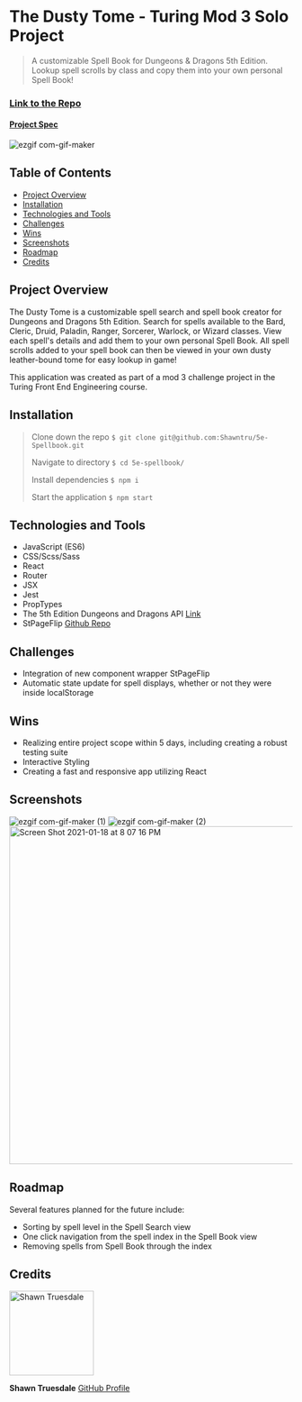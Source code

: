 # The Dusty Tome - Turing Mod 3 Solo Project

> A customizable Spell Book for Dungeons & Dragons 5th Edition. Lookup spell scrolls by class and copy them into your own personal Spell Book!


### [Link to the Repo](https://github.com/Shawntru/5e-Spellbook)

#### [Project Spec](https://frontend.turing.io/projects/module-3/binary-challenge.html)

![ezgif com-gif-maker](https://user-images.githubusercontent.com/68252181/104980901-dbbd2400-59c4-11eb-9e19-8e4cea98827b.gif)

## Table of Contents

- [Project Overview](#project-overview)
- [Installation](#installation)
- [Technologies and Tools](#technologies-and-tools)
- [Challenges](#challenges)
- [Wins](#wins)
- [Screenshots](#screenshots)
- [Roadmap](#roadmap)
- [Credits](#credits)

## Project Overview

The Dusty Tome is a customizable spell search and spell book creator for Dungeons and Dragons 5th Edition. Search for spells available to the Bard, Cleric, Druid, Paladin, Ranger, Sorcerer, Warlock, or Wizard classes. View each spell's details and add them to your own personal Spell Book. All spell scrolls added to your spell book can then be viewed in your own dusty leather-bound tome for easy lookup in game!

This application was created as part of a mod 3 challenge project in the Turing Front End Engineering course. 

## Installation

> Clone down the repo `$ git clone git@github.com:Shawntru/5e-Spellbook.git`
>
> Navigate to directory `$ cd 5e-spellbook/`
>
> Install dependencies `$ npm i`
>
> Start the application `$ npm start`

## Technologies and Tools

- JavaScript (ES6)
- CSS/Scss/Sass
- React
- Router
- JSX
- Jest
- PropTypes
- The 5th Edition Dungeons and Dragons API [Link](http://www.dnd5eapi.co/)
- StPageFlip [Github Repo](https://github.com/Nodlik/react-pageflip)

## Challenges

- Integration of new component wrapper StPageFlip
- Automatic state update for spell displays, whether or not they were inside localStorage

## Wins

- Realizing entire project scope within 5 days, including creating a robust testing suite
- Interactive Styling
- Creating a fast and responsive app utilizing React

## Screenshots

![ezgif com-gif-maker (1)](https://user-images.githubusercontent.com/68252181/104982795-a3b7e000-59c8-11eb-9b3b-5b7e5ac761e2.gif)
![ezgif com-gif-maker (2)](https://user-images.githubusercontent.com/68252181/105083773-9fd0a000-5a52-11eb-9c02-6780a195c481.gif)
<img width="600" alt="Screen Shot 2021-01-18 at 8 07 16 PM" src="https://user-images.githubusercontent.com/68252181/104982882-d366e800-59c8-11eb-8564-1ac8349a95fe.png">


## Roadmap

Several features planned for the future include:

- Sorting by spell level in the Spell Search view
- One click navigation from the spell index in the Spell Book view
- Removing spells from Spell Book through the index

## Credits

<img src="https://avatars2.githubusercontent.com/u/68252181?s=460&u=0e706c67d754b36a877dbbc3d7750b32e1e06454&v=4" alt="Shawn Truesdale"
 width="150" height="auto" />

**Shawn Truesdale**
[GitHub Profile](https://github.com/Shawntru)
